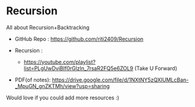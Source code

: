 # Recursion
All about Recursion+Backtracking

- GitHub Repo : https://github.com/riti2409/Recursion

- Recursion :
  - https://youtube.com/playlist?list=PLgUwDviBIf0rGlzIn_7rsaR2FQ5e6ZOL9 (Take U Forward)
          

- PDF(of notes): https://drive.google.com/file/d/1NXtNY5zQXIUMLcBan-_MpuGN_gnZKTMh/view?usp=sharing

Would love if you could add more resources :)
